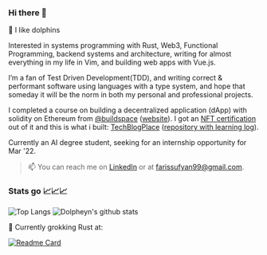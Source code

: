 ### Hi there 👋

🐬 I like dolphins

Interested in systems programming with Rust, Web3, Functional Programming, backend systems and architecture, writing for almost everything in my life in Vim, and 
building web apps with Vue.js.

I’m a fan of Test Driven Development(TDD), and writing correct & performant software using languages with a type system, and hope that someday it will be the norm in both my personal and professional projects.

I completed a course on building a decentralized application (dApp) with solidity on Ethereum from [@buildspace](https://github.com/buildspace) 
([website](https://buildspace.so/)). I got an [NFT certification](https://opensea.io/assets/matic/0x3cd266509d127d0eac42f4474f57d0526804b44e/353) out of it and this 
is what i built: [TechBlogPlace](https://tech-blog-place-dapp.vercel.app/#/) ([repository with learning log](https://github.com/Dolpheyn/tech-blog-place-dApp)).

Currently an AI degree student, seeking for an internship opportunity for Mar '22.

> 📫 You can reach me on [LinkedIn](https://www.linkedin.com/in/farissufyansuhaimi/) or at farissufyan99@gmail.com.

### Stats go 📈📈📈

![Top Langs](https://github-readme-stats.vercel.app/api/top-langs/?username=dolpheyn&theme=gruvbox&layout=compact&langs_count=8&exclude_repo=lnn)
![Dolpheyn's github stats](https://github-readme-stats.vercel.app/api?username=dolpheyn&count_private=true&show_icons=true&&theme=gruvbox&include_all_commits=true&custom_title=Dolpheyn%27s%20Github%20Stats)

🦀 Currently grokking Rust at:

[![Readme Card](https://github-readme-stats.vercel.app/api/pin/?username=dolpheyn&repo=rust-playground&&show_owner=true&theme=gruvbox)](https://github.com/dolpheyn/rust-playground)
